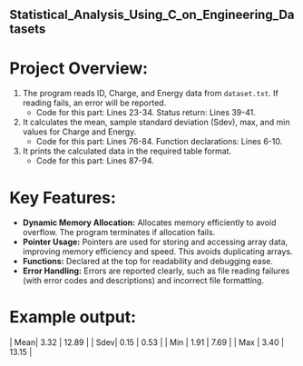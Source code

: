 ## Statistical_Analysis_Using_C_on_Engineering_Datasets

# Project Overview:
1. The program reads ID, Charge, and Energy data from `dataset.txt`. If reading fails, an error will be reported. 
   - Code for this part: Lines 23-34. Status return: Lines 39-41.
2. It calculates the mean, sample standard deviation (Sdev), max, and min values for Charge and Energy.
   - Code for this part: Lines 76-84. Function declarations: Lines 6-10.
3. It prints the calculated data in the required table format.
   - Code for this part: Lines 87-94.

# Key Features:
- **Dynamic Memory Allocation:** Allocates memory efficiently to avoid overflow. The program terminates if allocation fails.
- **Pointer Usage:** Pointers are used for storing and accessing array data, improving memory efficiency and speed. This avoids duplicating arrays.
- **Functions:** Declared at the top for readability and debugging ease.
- **Error Handling:** Errors are reported clearly, such as file reading failures (with error codes and descriptions) and incorrect file formatting.

# Example output:
| Mean|    3.32 |   12.89 |
| Sdev|    0.15 |    0.53 |
| Min |    1.91 |    7.69 |
| Max |    3.40 |   13.15 |
